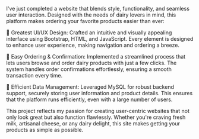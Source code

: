 I've just completed a website that blends style, functionality, and seamless user interaction. Designed with the needs of dairy lovers in mind, this platform makes ordering your favorite products easier than ever:

🎨 Greatest UI/UX Design: Crafted an intuitive and visually appealing interface using Bootstrap, HTML, and JavaScript. Every element is designed to enhance user experience, making navigation and ordering a breeze.

🛒 Easy Ordering & Confirmation: Implemented a streamlined process that lets users browse and order dairy products with just a few clicks. The system handles order confirmations effortlessly, ensuring a smooth transaction every time.

💾 Efficient Data Management: Leveraged MySQL for robust backend support, securely storing user information and product details. This ensures that the platform runs efficiently, even with a large number of users.

This project reflects my passion for creating user-centric websites that not only look great but also function flawlessly. Whether you're craving fresh milk, artisanal cheese, or any dairy delight, this site makes getting your products as simple as possible.
